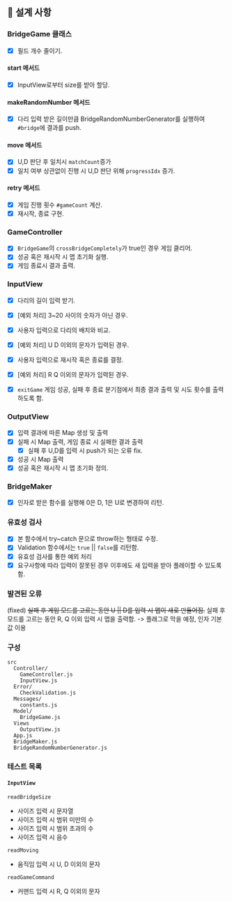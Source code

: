 ## 🧱 설계 사항

### BridgeGame 클래스

- [x] 필드 개수 줄이기.

#### start 메서드

- [x] InputView로부터 size를 받아 할당.

#### makeRandomNumber 메서드

- [x] 다리 입력 받은 길이만큼 BridgeRandomNumberGenerator를 실행하여 `#bridge`에 결과를 push.

#### move 메서드

- [x] U,D 판단 후 일치시 `matchCount`증가
- [x] 일치 여부 상관없이 진행 시 U,D 판단 위해 `progressIdx` 증가.

#### retry 메서드

- [x] 게임 진행 횟수 `#gameCount` 계산.
- [x] 재시작, 종료 구현.

### GameController

- [x] `BridgeGame`의 `crossBridgeCompletely`가 true인 경우 게임 클리어.
- [x] 성공 혹은 재시작 시 맵 초기화 실행.
- [x] 게임 종료시 결과 출력.

### InputView

- [x] 다리의 길이 입력 받기.
- [x] [예외 처리] 3~20 사이의 숫자가 아닌 경우.

- [x] 사용자 입력으로 다리의 배치와 비교.
- [x] [예외 처리] U D 이외의 문자가 입력된 경우.

- [x] 사용자 입력으로 재시작 혹은 종료를 결정.
- [x] [예외 처리] R Q 이외의 문자가 입력된 경우.

- [x] `exitGame` 게임 성공, 실패 후 종료 분기점에서 최종 결과 출력 및 시도 횟수를 출력하도록 함.

### OutputView

- [x] 입력 결과에 따른 Map 생성 및 출력
- [x] 실패 시 Map 출력, 게임 종료 시 실패한 결과 출력
  - [x] 실패 후 U,D를 입력 시 push가 되는 오류 fix.
- [x] 성공 시 Map 출력
- [x] 성공 혹은 재시작 시 맵 초기화 정의.

### BridgeMaker

- [x] 인자로 받은 함수를 실행해 0은 D, 1은 U로 변경하여 리턴.

### 유효성 검사

- [x] 본 함수에서 try~catch 문으로 throw하는 형태로 수정.
- [x] Validation 함수에서는 `true` || `false`를 리턴함.
- [x] 유효성 검사를 통한 예외 처리
- [x] 요구사항에 따라 입력이 잘못된 경우 이후에도 새 입력을 받아 플레이할 수 있도록 함.

### 발견된 오류

(fixed) ~~실패 후 게임 모드를 고르는 동안 U || D를 입력 시 맵이 새로 만들어짐.~~
실패 후 모드를 고르는 동안 R, Q 이외 입력 시 맵을 출력함. -> 플래그로 막을 예정, 인자 기본값 이용

### 구성

```
src
  Controller/
    GameController.js
    InputView.js
  Error/
    CheckValidation.js
  Messages/
    constants.js
  Model/
    BridgeGame.js
  Views
    OutputView.js
  App.js
  BridgeMaker.js
  BridgeRandomNumberGenerator.js
```

### 테스트 목록

#### `InputView`

`readBridgeSize`

- 사이즈 입력 시 문자열
- 사이즈 입력 시 범위 미만의 수
- 사이즈 입력 시 범위 초과의 수
- 사이즈 입력 시 음수

`readMoving`

- 움직임 입력 시 U, D 이외의 문자

`readGameCommand`

- 커맨드 입력 시 R, Q 이외의 문자
